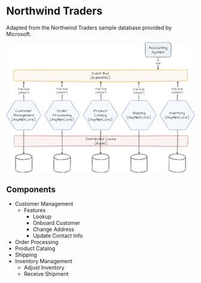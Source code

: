 # Northwind Traders

Adapted from the Northwind Traders sample database provided by Microsoft.

![architecture](architecture.png)

## Components

- Customer Management
  - Features
    - Lookup
    - Onboard Customer
    - Change Address
    - Update Contact Info
- Order Processing
- Product Catalog
- Shipping
- Inventory Management
  - Adjust Inventory
  - Receive Shipment
